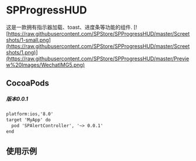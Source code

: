 # SPProgressHUD
这是一款拥有指示器加载、toast、进度条等功能的组件.
[![https://raw.githubusercontent.com/SPStore/SPProgressHUD/master/Screetshots/1-small.png](https://raw.githubusercontent.com/SPStore/SPProgressHUD/master/Screetshots/1.png)](https://raw.githubusercontent.com/SPStore/SPProgressHUD/master/Preview%20Images/WechatIMG5.png)

## CocoaPods
##### 版本0.0.1
```
platform:ios,'8.0'
target 'MyApp' do
  pod 'SPAlertController', '~> 0.0.1'
end
```
## 使用示例
